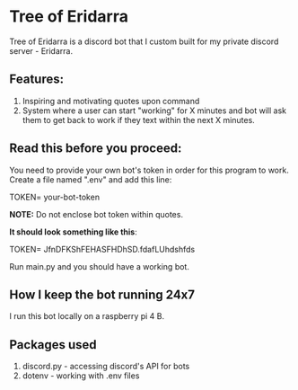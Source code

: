 # Tree of Eridarra
Tree of Eridarra is a discord bot that I custom built for my private discord server - Eridarra.

## Features:
1. Inspiring and motivating quotes upon command
2. System where a user can start "working" for X minutes and bot will ask them to get back to work if they text within the next X minutes.

## Read this before you proceed:
You need to provide your own bot's token in order for this program to work. 
Create a file named ".env" and add this line:

TOKEN= your-bot-token

**NOTE:**  Do not enclose bot token within quotes. 

**It should look something like this**:

TOKEN= JfnDFKShFEHASFHDhSD.fdafLUhdshfds

Run main.py and you should have a working bot. 

## How I keep the bot running 24x7 
I run this bot locally on a raspberry pi 4 B. 

## Packages used
1. discord.py - accessing discord's API for bots
2. dotenv - working with .env files
